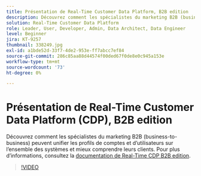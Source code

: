 ```yaml
---
title: Présentation de Real-Time Customer Data Platform, B2B edition
description: Découvrez comment les spécialistes du marketing B2B (business-to-business) peuvent unifier les profils de comptes et d’utilisateurs sur l’ensemble des systèmes et mieux comprendre leurs clients.
solution: Real-Time Customer Data Platform
role: Leader, User, Developer, Admin, Data Architect, Data Engineer
level: Beginner
jira: KT-9257
thumbnail: 338249.jpg
exl-id: a1bde52d-33f7-4de2-953e-ff7abcc7ef84
source-git-commit: 286c85aa88d44574f00ded67f0de8e0c945a153e
workflow-type: tm+mt
source-wordcount: '73'
ht-degree: 0%

---
```


# Présentation de Real-Time Customer Data Platform (CDP), B2B edition

Découvrez comment les spécialistes du marketing B2B (business-to-business) peuvent unifier les profils de comptes et d’utilisateurs sur l’ensemble des systèmes et mieux comprendre leurs clients. Pour plus d’informations, consultez la [documentation de Real-Time CDP B2B edition](https://experienceleague.adobe.com/docs/experience-platform/rtcdp/b2b-overview.html).

>[!VIDEO](https://video.tv.adobe.com/v/338249?learn=on&enablevpops)

